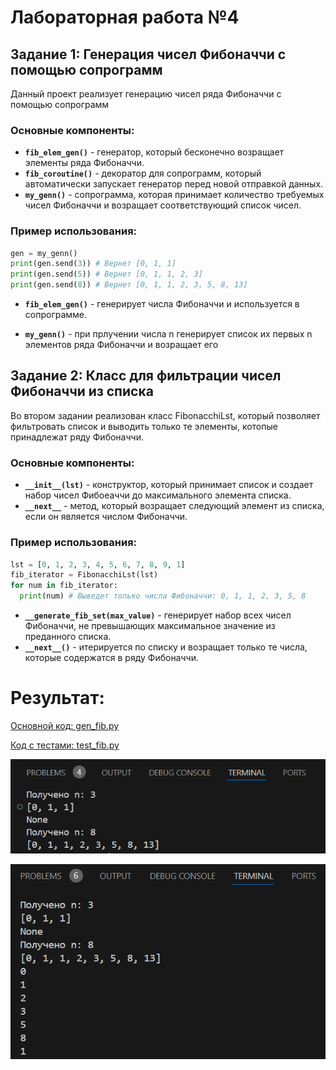 # Лабораторная работа №4

## Задание 1: Генерация чисел Фибоначчи с помощью сопрограмм

Данный проект реализует генерацию чисел ряда Фибоначчи с помощью сопрограмм

### Основные компоненты:
- **`fib_elem_gen()`** - генератор, который бесконечно возращает элементы ряда Фибоначчи.
- **`fib_coroutine()`** - декоратор для сопрограмм, который автоматически запускает генератор перед новой отправкой данных.
- **`my_genn()`** - сопрограмма, которая принимает количество требуемых чисел Фибоначчи и возращает соответствующий список чисел.

### Пример использования:
```python
gen = my_genn()
print(gen.send(3)) # Вернет [0, 1, 1]
print(gen.send(5)) # Вернет [0, 1, 1, 2, 3]
print(gen.send(8)) # Вернет [0, 1, 1, 2, 3, 5, 8, 13]
```
- **`fib_elem_gen()`** - генерирует числа Фибоначчи и используется в сопрограмме.

- **`my_genn()`** - при прлучении числа n генерирует список их первых n элементов ряда Фибоначчи и возращает его

## Задание 2: Класс для фильтрации чисел Фибоначчи из списка

Во втором задании реализован класс FibonacchiLst, который позволяет фильтровать список и выводить только те элементы, котопые принадлежат ряду Фибоначчи.

### Основные компоненты:
- **`__init__(lst)`** - конструктор, который принимает список и создает набор чисел Фибоеаччи до максимального элемента списка.
- **`__next__`** - метод, который возращает следующий элемент из списка, если он является числом Фибоначчи.

### Пример использования:
```python
lst = [0, 1, 2, 3, 4, 5, 6, 7, 8, 9, 1]
fib_iterator = FibonacchiLst(lst)
for num in fib_iterator:
  print(num) # Выведет только числа Фибоначчи: 0, 1, 1, 2, 3, 5, 8
```

- **`__generate_fib_set(max_value)`** - генерирует набор всех чисел Фибоначчи, не превышающих максимальное значение из преданного списка.
- **`__next__()`** - итерируется по списку и возращает только те числа, которые содержатся в ряду Фибоначчи.

# Результат:
[Основной код: gen_fib.py](/Lr4/gen_fib.py)

[Код с тестами: test_fib.py](/Lr4/test_fib.py)

![Задание 1](/Lr4/Lr4p1.png "Результат задания 1")

![Задание 2](/Lr4/Lr4p2.png "Результат задания 2")

